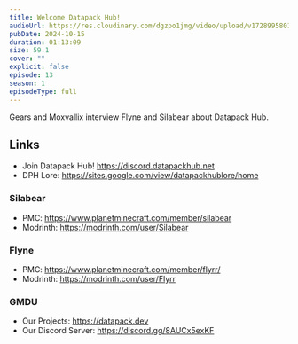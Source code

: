 ```yaml
---
title: Welcome Datapack Hub!
audioUrl: https://res.cloudinary.com/dgzpo1jmg/video/upload/v1728995801/Podcast/datapack-podcast-ep13_bxzaoj.mp3
pubDate: 2024-10-15
duration: 01:13:09
size: 59.1
cover: ""
explicit: false
episode: 13
season: 1
episodeType: full
---
```

Gears and Moxvallix interview Flyne and Silabear about Datapack Hub.

## Links
- Join Datapack Hub! https://discord.datapackhub.net
- DPH Lore: https://sites.google.com/view/datapackhublore/home

### Silabear
- PMC: https://www.planetminecraft.com/member/silabear
- Modrinth: https://modrinth.com/user/Silabear

### Flyne
- PMC: https://www.planetminecraft.com/member/flyrr/
- Modrinth: https://modrinth.com/user/Flyrr

### GMDU
- Our Projects: https://datapack.dev
- Our Discord Server: https://discord.gg/8AUCx5exKF